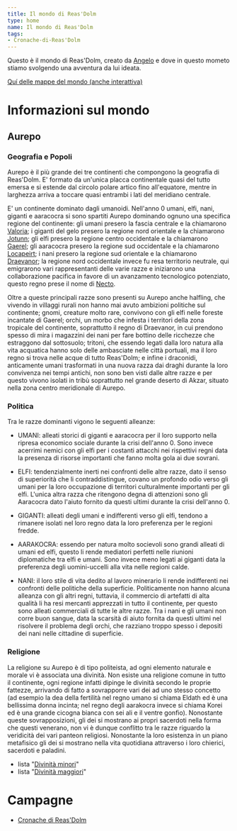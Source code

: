 ```yaml
---
title: Il mondo di Reas'Dolm
type: home
name: Il mondo di Reas'Dolm
tags: 
- Cronache-di-Reas'Dolm
---
```


Questo è il mondo di Reas'Dolm, creato da [Angelo](https://www.instagram.com/angy_ndz_/?igshid=YmMyMTA2M2Y%3D) e dove in questo mometo stiamo svolgendo una avventura da lui ideata.

[Quí delle mappe del mondo (anche interattiva)](Mappe%20del%20mondo.md)

# Informazioni sul mondo

## Aurepo

### Geografia e Popoli

Aurepo è il più grande dei tre continenti che compongono la geografia di Reas'Dolm. E' formato da un'unica placca continentale quasi del tutto emersa e si estende dal circolo polare artico fino all'equatore, mentre in larghezza arriva a toccare quasi entrambi i lati del meridiano centrale.

E' un continente dominato dagli umanoidi. Nell'anno 0 umani, elfi, nani, giganti e aaracocra si sono spartiti Aurepo dominando ognuno una specifica regione del continente: gli umani presero la fascia centrale e la chiamarono [Valoria](Tirannia%20di%20Valoria.md); i giganti del gelo presero la regione nord orientale e la chiamarono [Jotunn](Le%20tribu%20Jotunn.md); gli elfi presero la regione centro occidentale e la chiamarono [Gaerel](Regno%20di%20Gaerel.md); gli aaracocra presero la regione sud occidentale e la chiamarono [Locapeirt](Teocrazia%20di%20Locapeirt.md); i nani presero la regione sud orientale e la chiamarono [Draevanor](Federazione%20di%20Draevanor.md); la regione nord occidentale invece fu resa territorio neutrale, qui emigrarono vari rappresentanti delle varie razze e iniziarono una collaborazione pacifica in favore di un avanzamento tecnologico potenziato, questo regno prese il nome di [Necto](Necto.md).

Oltre a queste principali razze sono presenti su Aurepo anche halfling, che vivendo in villaggi rurali non hanno mai avuto ambizioni politiche sul continente; gnomi, creature molto rare, convivono con gli elfi nelle foreste incantate di Gaerel; orchi, un morbo che infesta i territori della zona tropicale del continente, soprattutto il regno di Draevanor, in cui prendono spesso di mira i magazzini dei nani per fare bottino delle ricchezze che estraggono dal sottosuolo; tritoni, che essendo legati dalla loro natura alla vita acquatica hanno solo delle ambasciate nelle città portuali, ma il loro regno si trova nelle acque di tutto Reas'Dolm; e infine i draconidi, anticamente umani trasformati in una nuova razza dai draghi durante la loro convivenza nei tempi antichi, non sono ben visti dalle altre razze e per questo vivono isolati in tribù soprattutto nel grande deserto di Akzar, situato nella zona centro meridionale di Aurepo.

### Politica

Tra le razze dominanti vigono le seguenti alleanze:

- UMANI: alleati storici di giganti e aaracocra per il loro supporto nella ripresa economico sociale durante la crisi dell'anno 0. Sono invece acerrimi nemici con gli elfi per i costanti attacchi nei rispettivi regni data la presenza di risorse importanti che fanno molta gola ai due sovrani.

- ELFI: tendenzialmente inerti nei confronti delle altre razze, dato il senso di superiorità che li contraddistingue, covano un profondo odio verso gli umani per la loro occupazione di territori culturalmente importanti per gli elfi. L'unica altra razza che ritengono degna di attenzioni sono gli Aaracocra dato l'aiuto fornito da questi ultimi durante la crisi dell'anno 0.

- GIGANTI: alleati degli umani e indifferenti verso gli elfi, tendono a rimanere isolati nel loro regno data la loro preferenza per le regioni fredde.

- AARAKOCRA: essendo per natura molto socievoli sono grandi alleati di umani ed elfi, questo li rende mediatori perfetti nelle riunioni diplomatiche tra elfi e umani. Sono invece meno legati ai giganti data la preferenza degli uomini-uccelli alla vita nelle regioni calde.

- NANI: il loro stile di vita dedito al lavoro minerario li rende indifferenti nei confronti delle politiche della superficie. Politicamente non hanno alcuna alleanza con gli altri regni, tuttavia, il commercio di artefatti di alta qualità li ha resi mercanti apprezzati in tutto il continente, per questo sono alleati commerciali di tutte le altre razze. Tra i nani e gli umani non corre buon sangue, data la scarsità di aiuto fornita da questi ultimi nel risolvere il problema degli orchi, che razziano troppo spesso i depositi dei nani nelle cittadine di superficie.

### Religione

La religione su Aurepo è di tipo politeista, ad ogni elemento naturale e morale vi è associata una divinità. Non esiste una religione comune in tutto il continente, ogni regione infatti dipinge le divinità secondo le proprie fattezze, arrivando di fatto a sovrapporre vari dei ad uno stesso concetto (ad esempio la dea della fertilità nel regno umano si chiama Eldath ed è una bellissima donna incinta; nel regno degli aarakocra invece si chiama Korei ed è una grande cicogna bianca con sei ali e il ventre gonfio). Nonostante queste sovrapposizioni, gli dei si mostrano ai propri sacerdoti nella forma che questi venerano, non vi è dunque conflitto tra le razze riguardo la veridicità dei vari panteon religiosi. Nonostante la loro esistenza in un piano metafisico gli dei si mostrano nella vita quotidiana attraverso i loro chierici, sacerdoti e paladini.

- lista "[Divinità minori](_Divinità%20minori.md)"
- lista "[Divinità maggiori](_Divinità%20maggiori.md)"

# Campagne

-  [Cronache di Reas'Dolm](Cronache%20di%20Reas'Dolm.md)
